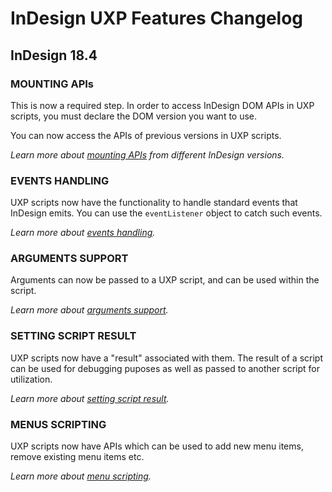 # InDesign UXP Features Changelog

## InDesign 18.4
### MOUNTING APIs
<InlineAlert variant="warning" slots="text1" />

This is now a required step. In order to access InDesign DOM APIs in UXP scripts, you must declare the DOM version you want to use.

You can now access the APIs of previous versions in UXP scripts. 

*Learn more about [mounting APIs](../recipes/dom-versioning/) from different InDesign versions.*

### EVENTS HANDLING
UXP scripts now have the functionality to handle standard events that InDesign emits. You can use the `eventListener` object to catch such events. 

*Learn more about [events handling](../recipes/events/).*

### ARGUMENTS SUPPORT 
Arguments can now be passed to a UXP script, and can be used within the script. 

*Learn more about [arguments support](../recipes/arguments/).* 

### SETTING SCRIPT RESULT
UXP scripts now have a "result" associated with them. The result of a script can be used for debugging puposes as well as passed to another script for utilization. 

*Learn more about [setting script result](../recipes/script-result/).*

### MENUS SCRIPTING
UXP scripts now have APIs which can be used to add new menu items, remove existing menu items etc. 

*Learn more about [menu scripting](../recipes/menus/).*
